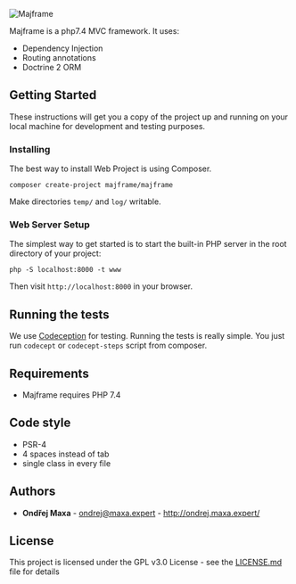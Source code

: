 ![Majframe](https://user-images.githubusercontent.com/47477160/80805463-62706d80-8bb8-11ea-9604-d0edad88ad4c.png)

Majframe is a php7.4 MVC framework.
It uses:
* Dependency Injection
* Routing annotations
* Doctrine 2 ORM

## Getting Started

These instructions will get you a copy of the project up and running on your local machine for development and testing purposes.


### Installing

The best way to install Web Project is using Composer.

```
composer create-project majframe/majframe
```

Make directories `temp/` and `log/` writable.


### Web Server Setup

The simplest way to get started is to start the built-in PHP server in the root directory of your project:
```
php -S localhost:8000 -t www
```
Then visit `http://localhost:8000` in your browser.

## Running the tests

We use [Codeception](https://codeception.com/quickstart) for testing.
Running the tests is really simple. You just run `codecept` or `codecept-steps` script from composer.

## Requirements
* Majframe requires PHP 7.4

## Code style
* PSR-4
* 4 spaces instead of tab
* single class in every file

## Authors

* **Ondřej Maxa** - ondrej@maxa.expert - http://ondrej.maxa.expert/

## License

This project is licensed under the GPL v3.0 License - see the [LICENSE.md](LICENSE.md) file for details